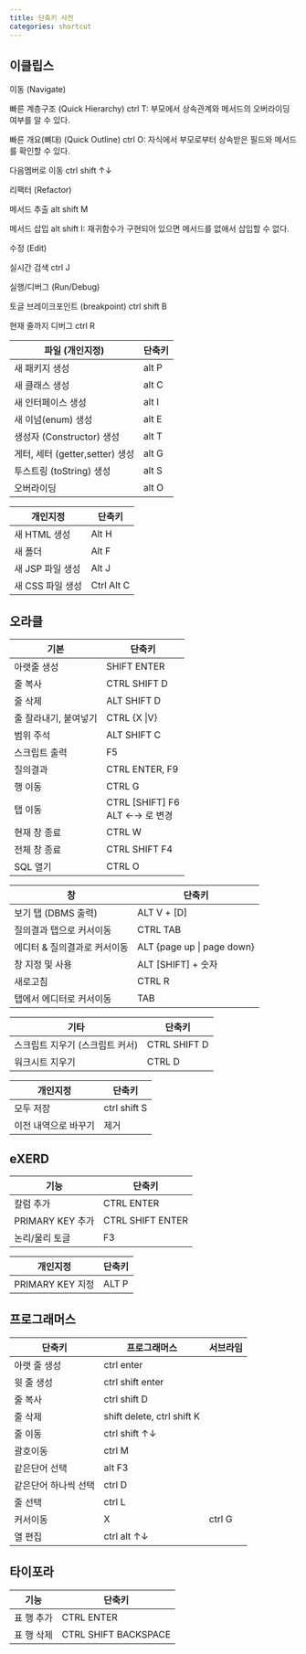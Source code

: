 ```yaml
---
title: 단축키 사전
categories: shortcut
---
```


## 이클립스

이동 (Navigate)

빠른 계층구조 (Quick Hierarchy) ctrl T: 부모에서 상속관계와 메서드의 오버라이딩 여부를 알 수 있다.

빠른 개요(뼈대) (Quick Outline) ctrl O: 자식에서 부모로부터 상속받은 필드와 메서드를 확인할 수 있다.

다음멤버로 이동 ctrl shift ↑↓



리팩터 (Refactor)

메서드 추출 alt shift M

메서드 삽입 alt shift I: 재귀함수가 구현되어 있으면 메서드를 없애서 삽입할 수 없다.



수정 (Edit)

실시간 검색 ctrl J



실행/디버그 (Run/Debug)

토글 브레이크포인트 (breakpoint) ctrl shift B

현재 줄까지 디버그 ctrl R







| 파일 (개인지정)                 | 단축키 |
| ------------------------------- | ------ |
| 새 패키지 생성                  | alt P  |
| 새 클래스 생성                  | alt C  |
| 새 인터페이스 생성              | alt I  |
| 새 이넘(enum) 생성              | alt E  |
| 생성자 (Constructor) 생성       | alt T  |
| 게터, 세터 (getter,setter) 생성 | alt G  |
| 투스트링 (toString) 생성        | alt S  |
| 오버라이딩                      | alt O  |



| 개인지정         | 단축키     |
| ---------------- | ---------- |
| 새 HTML 생성     | Alt H      |
| 새 폴더          | Alt F      |
| 새 JSP 파일 생성 | Alt J      |
| 새 CSS 파일 생성 | Ctrl Alt C |





## 오라클

| 기본                  | 단축키                              |
| --------------------- | ----------------------------------- |
| 아랫줄 생성           | SHIFT ENTER                         |
| 줄 복사               | CTRL SHIFT D                        |
| 줄 삭제               | ALT SHIFT D                         |
| 줄 잘라내기, 붙여넣기 | CTRL {X \|V}                        |
| 범위 주석             | ALT SHIFT C                         |
| 스크립트 출력         | F5                                  |
| 질의결과              | CTRL ENTER, F9                      |
| 행 이동               | CTRL G                              |
| 탭 이동               | CTRL [SHIFT] F6<br />ALT ←→ 로 변경 |
| 현재 창 종료          | CTRL W                              |
| 전체 창 종료          | CTRL SHIFT F4                       |
| SQL 열기              | CTRL O                              |

| 창                           | 단축키                     |
| ---------------------------- | -------------------------- |
| 보기 탭 (DBMS 출력)          | ALT V + [D]                |
| 질의결과 탭으로 커서이동     | CTRL TAB                   |
| 에디터 & 질의결과로 커서이동 | ALT {page up \| page down} |
| 창 지정 및 사용              | ALT [SHIFT] + 숫자         |
| 새로고침                     | CTRL R                     |
| 탭에서 에디터로 커서이동     | TAB                        |



| 기타                            | 단축키       |
| ------------------------------- | ------------ |
| 스크립트 지우기 (스크립트 커서) | CTRL SHIFT D |
| 워크시트 지우기                 | CTRL D       |






| 개인지정             | 단축키       |
| -------------------- | ------------ |
| 모두 저장            | ctrl shift S |
| 이전 내역으로 바꾸기 | 제거         |



## eXERD

| 기능             | 단축키           |
| ---------------- | ---------------- |
| 칼럼 추가        | CTRL ENTER       |
| PRIMARY KEY 추가 | CTRL SHIFT ENTER |
| 논리/물리 토글   | F3               |



| 개인지정         | 단축키 |
| ---------------- | ------ |
| PRIMARY KEY 지정 | ALT P  |





## 프로그래머스

| 단축키               | 프로그래머스               | 서브라임 |
| -------------------- | -------------------------- | -------- |
| 아랫 줄 생성         | ctrl enter                 |          |
| 윗 줄 생성           | ctrl shift enter           |          |
| 줄 복사              | ctrl shift D               |          |
| 줄 삭제              | shift delete, ctrl shift K |          |
| 줄 이동              | ctrl shift ↑↓              |          |
| 괄호이동             | ctrl M                     |          |
| 같은단어 선택        | alt F3                     |          |
| 같은단어 하나씩 선택 | ctrl D                     |          |
| 줄 선택              | ctrl L                     |          |
| 커서이동             | X                          | ctrl G   |
| 열 편집              | ctrl alt ↑↓                |          |

## 타이포라

| 기능       | 단축키               |
| ---------- | -------------------- |
| 표 행 추가 | CTRL ENTER           |
| 표 행 삭제 | CTRL SHIFT BACKSPACE |

